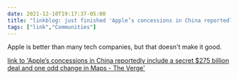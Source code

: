```yaml
---
date: 2021-12-10T19:17:37-05:00
title: "linkblog: just finished 'Apple’s concessions in China reportedly include a secret $275 billion deal and one odd change in Maps - The Verge'"
tags: ["link","Communities"]
---
```

Apple is better than many tech companies, but that doesn't make it good.
 
[link to 'Apple’s concessions in China reportedly include a secret $275 billion deal and one odd change in Maps - The Verge'](https://www.theverge.com/2021/12/10/22826695/apple-china-mou-275-billion-tim-cook-icloud)
